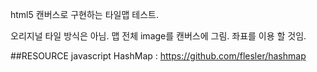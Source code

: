html5 캔버스로 구현하는 타일맵 테스트.

오리지널 타일 방식은 아님. 맵 전체 image를 캔버스에 그림. 좌표를 이용 할 것임.

##RESOURCE
javascript HashMap : https://github.com/flesler/hashmap
